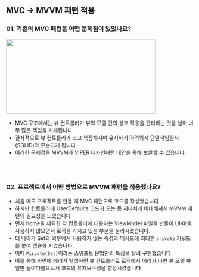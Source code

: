 
<br/>

## MVC → MVVM 패턴 적용


### 01. 기존의 MVC 패턴은 어떤 문제점이 있었나요?

<img src="https://f4n3x6c5.stackpathcdn.com/article/design-pattern-1-mvc/Images/61.gif" width="400" height="200">

- MVC 구조에서는 뷰 컨트롤러가 뷰와 모델 간의 상호 작용을 관리하는 것을 넘어 너무 많은 책임을 지게됩니다.
- 결좌적으로 뷰 컨트롤러가 크고 복잡해지며 유지하기 어려워져 단일책임원칙(SOLID)와 모순되게 됩니다
- 이러한 문제점을 MVVM과 VIPER 디자인패턴 대안을 통해 보완할 수 있습니다.

<br/>

#

### 02. 프로젝트에서 어떤 방법으로 MVVM 패턴을 적용했나요?

- 처음 메모 프로젝트를 만들 때 MVC 패턴으로 코드를 작성했습니다
- 하지만 컨트롤러에 UserDefaults 코드가 오는 등 지나치게 비대해져서 MVVM 패턴의 필요성을 느꼈습니다
- 먼저 home을 제외한 각 컨트롤러에 대응하는 ViewModel 파일을 만들어 UIKit을 사용하지 않으면서 로직을 가지고 있는 부분을 분리시켰습니다.
- 더 나아가 Set과 외부에서 사용하지 않는 속성과 메서드에 최대한 `private` 키워드를 붙여 캡슐화 시켰습니다.
- 이때 `Pirvate(Set)`이라는 스위프트 문법만의 특징을 살려 구현했습니다
- 이를 통해 화면에 에러가 발생하면 뷰 컨트롤러로 로직에서 에러가 나면 뷰 모델 파일만 들여다봄으로서 코드의 유지보수성을 향상시켰습니다
